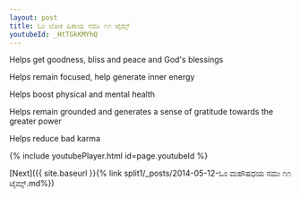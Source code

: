 ```yaml
---
layout: post
title: ಓಂ ಲೋಕ ಹಿತಾಯ ನಮಃ ೧೧ ಟೈಮ್ಸ್
youtubeId: _HtTGkKMYhQ
---
```

 
 
Helps get goodness, bliss and peace and God's blessings
 
Helps remain focused, help generate inner energy 
 
Helps boost physical and mental health 
 
Helps remain grounded and generates a sense of gratitude towards the greater power 
 
Helps reduce bad karma
 
 
 
 


{% include youtubePlayer.html id=page.youtubeId %}
 
[Next]({{ site.baseurl }}{% link  split1/_posts/2014-05-12-ಓಂ ಮಹೌಷಧಯ ನಮಃ ೧೧ ಟೈಮ್ಸ್.md%})
 
